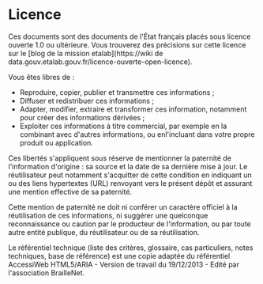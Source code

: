 # Licence
Ces documents sont des documents de l'État français placés sous licence ouverte 1.0 ou ultérieure. Vous trouverez des précisions sur cette licence sur le [blog de la mission etalab](https://wiki de data.gouv.etalab.gouv.fr/licence-ouverte-open-licence).

Vous êtes libres de :
* Reproduire, copier, publier et transmettre ces informations ;
* Diffuser et redistribuer ces informations ;
* Adapter, modifier, extraire et transformer ces information, notamment pour créer des informations dérivées ;
* Exploiter ces informations à  titre commercial, par exemple en la combinant avec d'autres informations, ou enl'incluant dans votre propre produit ou application.

Ces libertés s'appliquent sous réserve de mentionner la paternité de l'information d'origine : sa source et la date de sa dernière mise à jour. Le réutilisateur  peut notamment s'acquitter de cette condition en indiquant un ou des liens hypertextes (URL) renvoyant vers le présent dépôt et assurant une mention effective de sa paternité.

Cette mention de paternité ne doit ni conférer un caractère officiel à la réutilisation de ces informations, ni suggérer une quelconque reconnaissance ou caution par le producteur de l'information, ou par toute autre entité publique, du réutilisateur ou de sa réutilisation.

Le référentiel technique (liste des critères, glossaire, cas particuliers, notes techniques, base de référence) est une copie adaptée du référentiel AccessiWeb HTML5/ARIA - Version de travail du 19/12/2013 - Edité par l'association BrailleNet.
